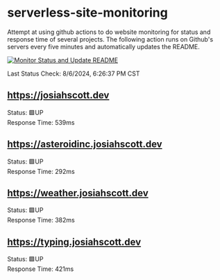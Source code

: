 # serverless-site-monitoring
Attempt at using github actions to do website monitoring for status and response time of several projects. The following action runs on Github's servers every five minutes and automatically updates the README.  

[![Monitor Status and Update README](https://github.com/JosiahSco/serverless-site-monitoring/actions/workflows/monitor.yaml/badge.svg)](https://github.com/JosiahSco/serverless-site-monitoring/actions/workflows/monitor.yaml)

Last Status Check: 8/6/2024, 6:26:37 PM CST

## https://josiahscott.dev
Status: 🟩UP  
Response Time: 539ms

## https://asteroidinc.josiahscott.dev
Status: 🟩UP  
Response Time: 292ms

## https://weather.josiahscott.dev
Status: 🟩UP  
Response Time: 382ms

## https://typing.josiahscott.dev
Status: 🟩UP  
Response Time: 421ms

